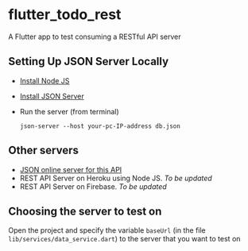 # flutter_todo_rest

A Flutter app to test consuming a RESTful API server

## Setting Up JSON Server Locally

- [Install Node JS](https://nodejs.org/en/download)
- [Install JSON Server](https://github.com/typicode/json-server)
- Run the server (from terminal)

  `json-server --host your-pc-IP-address db.json`

## Other servers

- [JSON online server for this API](https://my-json-server.typicode.com/jumail-utm/flutter_todo_rest)
- REST API Server on Heroku using Node JS. _To be updated_
- REST API Server on Firebase. _To be updated_

## Choosing the server to test on

Open the project and specify the variable `baseUrl` (in the file `lib/services/data_service.dart`) to the server that you want to test on
